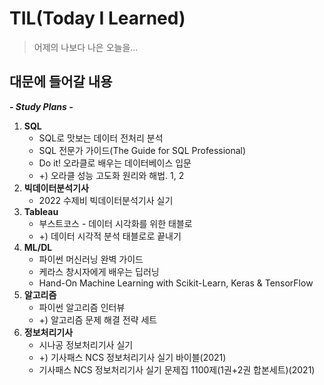 # TIL(Today I Learned)

> 어제의 나보다 나은 오늘을...



## 대문에 들어갈 내용

***<Study Plans>***

***- Study Plans -***

1. **SQL**
   - SQL로 맛보는 데이터 전처리 분석
   - SQL 전문가 가이드(The Guide for  SQL Professional)
   - Do it! 오라클로 배우는 데이터베이스 입문
   - +) 오라클 성능 고도화 원리와 해법. 1, 2
2. **빅데이터분석기사**
   - 2022 수제비 빅데이터분석기사 실기
3. **Tableau**
   - 부스트코스 - 데이터 시각화를 위한 태블로
   - +) 데이터 시각적 분석 태블로로 끝내기
4. **ML/DL**
   - 파이썬 머신러닝 완벽 가이드
   - 케라스 창시자에게 배우는 딥러닝
   - Hand-On Machine Learning with Scikit-Learn, Keras & TensorFlow
5. **알고리즘**
   - 파이썬 알고리즘 인터뷰
   - +) 알고리즘 문제 해결 전략 세트
6. **정보처리기사**
   - 시나공 정보처리기사 실기
   - +) 기사패스 NCS 정보처리기사 실기 바이블(2021)
   - 기사패스 NCS 정보처리기사 실기 문제집 1100제(1권+2권 합본세트)(2021)

